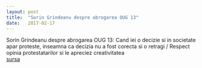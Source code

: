 ```yaml
---
layout: post
title:  "Sorin Grindeanu despre abrogarea OUG 13"	
date:   2017-02-17
---
```


Sorin Grindeanu despre abrogarea OUG 13: Cand iei o decizie si in societate apar proteste, inseamna ca decizia nu a fost corecta si o retragi / Respect opinia protestatarilor si le apreciez creativitatea  
[sursa](http://www.hotnews.ro/stiri-esential-21618017-sorin-grindeanu-despre-abrogarea-oug-13-cand-iei-decizie-societate-apar-proteste-inseamna-decizia-nu-fost-corecta-retragi-respect-opinia-protestatarilor-apreciez-creativitatea.htm)
